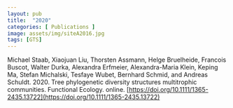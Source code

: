 ```yaml
---
layout: pub
title:  "2020"
categories: [ Publications ]
image: assets/img/siteA2016.jpg
tags: [GTS]
---
```

Michael Staab, Xiaojuan Liu, Thorsten Assmann, Helge Bruelheide, Francois Buscot, Walter Durka, Alexandra Erfmeier, Alexandra-Maria Klein, Keping Ma, Stefan Michalski, Tesfaye Wubet, Bernhard Schmid, and Andreas Schuldt. 2020. Tree phylogenetic diversity structures multitrophic communities. Functional Ecology. online. [https://doi.org/10.1111/1365-2435.13722](https://doi.org/10.1111/1365-2435.13722)

